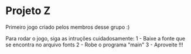 # Projeto Z
Primeiro jogo criado pelos membros desse grupo 
:)

Para rodar o jogo, siga as intruções cuidadosamente:
1 - Baixe a fonte que se encontra no arquivo fonts
2 - Robe o programa "main"
3 - Aproveite !!!
